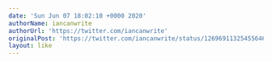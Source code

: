 ```yaml
---
date: 'Sun Jun 07 18:02:10 +0000 2020'
authorName: iancanwrite
authorUrl: 'https://twitter.com/iancanwrite'
originalPost: 'https://twitter.com/iancanwrite/status/1269691132545564674'
layout: like
---
```

